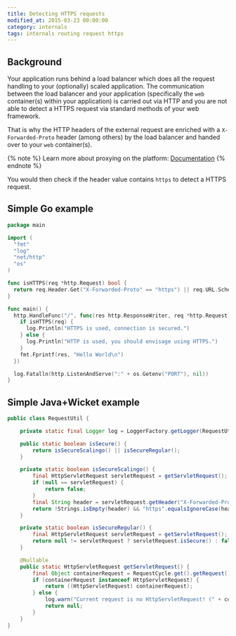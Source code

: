 ```yaml
---
title: Detecting HTTPS requests
modified_at: 2015-03-23 00:00:00
category: internals
tags: internals routing request https
---
```


## Background

Your application runs behind a load balancer which does all the request handling
to your (optionally) scaled application. The communication between the load
balancer and your application (specifically the `web` container(s) within your
application) is carried out via HTTP and you are not able to detect a HTTPS
request via standard methods of your web framework.

That is why the HTTP headers of the external request are enriched with
a `X-Forwarded-Proto` header (among others) by the load balancer and handed
over to your `web` container(s).

{% note %}
Learn more about proxying on the platform: <a href="/internals/routing.html">Documentation</a>
{% endnote %}

You would then check if the header value contains `https` to detect a HTTPS
request.

## Simple Go example

```go
package main

import (
  "fmt"
  "log"
  "net/http"
  "os"
)

func isHTTPS(req *http.Request) bool {
  return req.Header.Get("X-Forwarded-Proto" == "https") || req.URL.Scheme == "https"
}

func main() {
  http.HandleFunc("/", func(res http.ResponseWriter, req *http.Request) {
    if isHTTPS(req) {
      log.Println("HTTPS is used, connection is secured.")
    } else {
      log.Println("HTTP is used, you should envisage using HTTPS.")
    }
    fmt.Fprintf(res, "Hello World\n")
  })

  log.Fatalln(http.ListenAndServe(":" + os.Getenv("PORT"), nil))
}
```

## Simple Java+Wicket example

```java
public class RequestUtil {

	private static final Logger log = LoggerFactory.getLogger(RequestUtil.class);

	public static boolean isSecure() {
		return isSecureScalingo() || isSecureRegular();
	}

	private static boolean isSecureScalingo() {
		final HttpServletRequest servletRequest = getServletRequest();
		if (null == servletRequest) {
			return false;
		}
		final String header = servletRequest.getHeader("X-Forwarded-Proto");
		return !Strings.isEmpty(header) && "https".equalsIgnoreCase(header);
	}

	private static boolean isSecureRegular() {
		final HttpServletRequest servletRequest = getServletRequest();
		return null != servletRequest ? servletRequest.isSecure() : false;
	}

	@Nullable
	public static HttpServletRequest getServletRequest() {
		final Object containerRequest = RequestCycle.get().getRequest().getContainerRequest();
		if (containerRequest instanceof HttpServletRequest) {
			return ((HttpServletRequest) containerRequest);
		} else {
			log.warn("Current request is no HttpServletRequest! (" + containerRequest + ")");
			return null;
		}
	}
}
```
